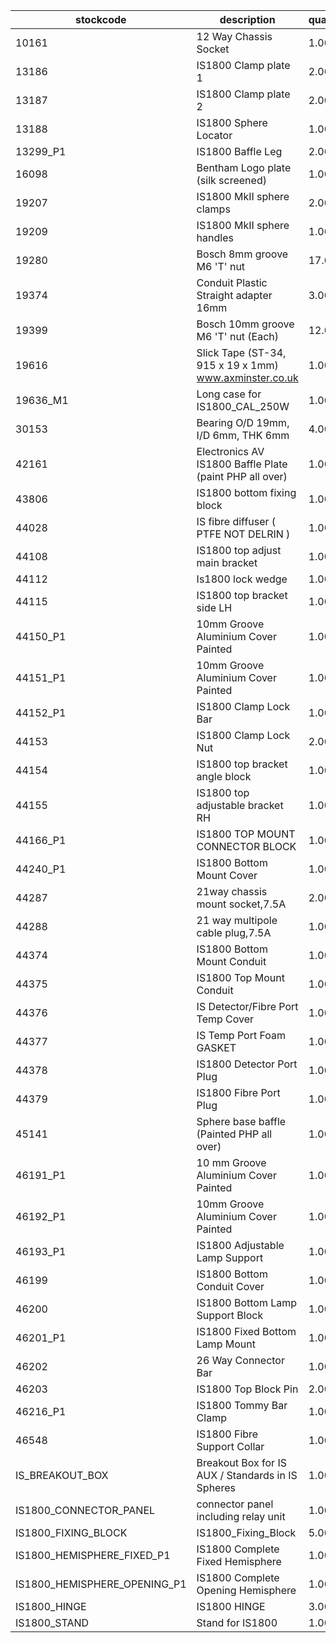 |stockcode|description|quantity|location|
|---------|-----------|--------|--------|
|10161|12 Way Chassis Socket|1.00||
|13186|IS1800 Clamp plate 1|2.00||
|13187|IS1800 Clamp plate 2|2.00||
|13188|IS1800 Sphere Locator|1.00||
|13299_P1|IS1800 Baffle Leg|2.00||
|16098|Bentham Logo plate (silk screened)|1.00||
|19207|IS1800 MkII sphere clamps|2.00||
|19209|IS1800 MkII sphere handles|1.00||
|19280|Bosch 8mm groove M6 'T' nut|17.00||
|19374|Conduit Plastic Straight adapter 16mm|3.00||
|19399|Bosch 10mm groove M6 'T' nut (Each)|12.00||
|19616|Slick Tape (ST-34, 915 x 19 x 1mm) www.axminster.co.uk|1.00||
|19636_M1|Long case for IS1800_CAL_250W|1.00||
|30153|Bearing O/D 19mm, I/D 6mm, THK 6mm|4.00||
|42161|Electronics AV IS1800 Baffle Plate (paint PHP all over)|1.00||
|43806|IS1800 bottom fixing block|1.00||
|44028|IS fibre diffuser  ( PTFE NOT DELRIN )|1.00||
|44108|IS1800 top adjust main bracket|1.00||
|44112|Is1800 lock wedge|1.00||
|44115|IS1800 top bracket side LH|1.00||
|44150_P1|10mm Groove Aluminium Cover Painted|1.00||
|44151_P1|10mm Groove Aluminium Cover Painted|1.00||
|44152_P1|IS1800 Clamp Lock Bar|1.00||
|44153|IS1800 Clamp Lock Nut|2.00||
|44154|IS1800 top bracket angle block|1.00||
|44155|IS1800 top adjustable bracket RH|1.00||
|44166_P1|IS1800 TOP MOUNT CONNECTOR BLOCK|1.00||
|44240_P1|IS1800 Bottom Mount Cover|1.00||
|44287|21way chassis mount socket,7.5A|2.00||
|44288|21 way multipole cable plug,7.5A|1.00||
|44374|IS1800 Bottom Mount Conduit|1.00||
|44375|IS1800 Top Mount Conduit|1.00||
|44376|IS Detector/Fibre Port Temp Cover|1.00||
|44377|IS Temp Port Foam GASKET|1.00||
|44378|IS1800 Detector Port Plug|1.00||
|44379|IS1800 Fibre Port Plug|1.00||
|45141|Sphere base baffle  (Painted PHP all over)|1.00||
|46191_P1|10 mm Groove Aluminium Cover Painted|1.00||
|46192_P1|10mm Groove Aluminium Cover Painted|1.00||
|46193_P1|IS1800 Adjustable Lamp Support|1.00||
|46199|IS1800 Bottom Conduit Cover|1.00||
|46200|IS1800 Bottom Lamp Support Block|1.00||
|46201_P1|IS1800 Fixed Bottom Lamp Mount|1.00||
|46202|26 Way Connector Bar|1.00||
|46203|IS1800 Top Block Pin|2.00||
|46216_P1|IS1800 Tommy Bar Clamp|1.00||
|46548|IS1800 Fibre Support Collar|1.00||
|IS_BREAKOUT_BOX|Breakout Box for IS AUX / Standards in IS Spheres|1.00||
|IS1800_CONNECTOR_PANEL|connector panel including relay unit|1.00||
|IS1800_FIXING_BLOCK|IS1800_Fixing_Block|5.00||
|IS1800_HEMISPHERE_FIXED_P1|IS1800 Complete Fixed Hemisphere|1.00||
|IS1800_HEMISPHERE_OPENING_P1|IS1800 Complete Opening Hemisphere|1.00||
|IS1800_HINGE|IS1800 HINGE|3.00||
|IS1800_STAND|Stand for IS1800|1.00||
